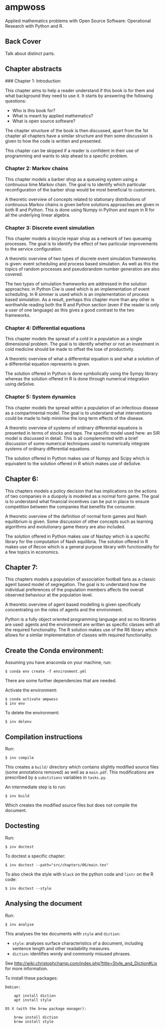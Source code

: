 # ampwoss

Applied mathematics problems with Open Source Software: Operational Research
with Python and R.

## Back Cover

Talk about distinct parts.

## Chapter abstracts

### Chapter 1: Introduction

This chapter aims to help a reader understand if this book is for them and what
background they need to use it. It starts by answering the following questions:

- Who is this book for?
- What is meant by applied mathematics?
- What is open source software?

The chapter structure of the book is then discussed, apart from the 1st chapter
all chapters have a similar structure and then some discussion is given to how
the code is written and presented.

This chapter can be skipped if a reader is confident in their use of programming
and wants to skip ahead to a specific problem.

### Chapter 2: Markov chains

This chapter models a barber shop as a queueing system using a continuous time
Markov chain. The goal is to identify which particular reconfiguration of the
barber shop would be most beneficial to customers.

A theoretic overview of concepts related to stationary distributions of
continuous Markov chains is given before solutions approaches are given in both
R and Python. This is done using Numpy in Python and expm in R for all the 
underlying linear algebra.

### Chapter 3: Discrete event simulation

This chapter models a bicycle repair shop as a network of two queueing
processes. The goal is to identify the effect of two particular improvements to
the service configuration.

A theoretic overview of two types of discrete event simulation frameworks is
given: event scheduling and process based simulation. As well as this the topics
of random processes and pseudorandom number generation are also covered.

The two types of simulation frameworks are addressed in the solution approaches:
in Python Ciw is used which is an implementation of event scheduling. In R
simmer is used which is an implementation of process based simulation.
As a result, perhaps this chapter more than any other is worthwhile reading both
the R and Python section (even if the reader is only a user of one language) as
this gives a good contrast to the two frameworks.

### Chapter 4: Differential equations

This chapter models the spread of a cold in a population as a single dimensional
problem. The goal is to identify whether or not an investment in cold medicine
should be made to offset the lose of productivity.

A theoretic overview of what a differential equation is and what a solution of a
differential equation represents is given.

The solution offered in Python is done symbolically using the Sympy library
whereas the solution offered in R is done through numerical integration using
deSolve.

### Chapter 5: System dynamics

This chapter models the spread within a population of an infectious disease as a
compartmental model. The goal is to understand what interventions could be made
to help minimise the long term effects of the disease.

A theoretic overview of systems of ordinary differential equations is presented
in terms of stocks and taps. The specific model used here: an SIR model is
discussed in detail. This is all complemented with a brief discussion of some
numerical techniques used to numerically integrate systems of ordinary
differential equations.

The solution offered in Python makes use of Numpy and Scipy which is equivalent
to the solution offered in R which makes use of deSolve.

## Chapter 6:

This chapters models a policy decision that has implications on the actions of
two companies in a duopoly is modeled as a normal form game. The goal is to
understand what financial incentives can be put in place to ensure competition
between the companies that benefits the consumer.

A theoretic overview of the definition of normal form games and Nash equilibrium
is given. Some discussion of other concepts such as learning algorithms and
evolutionary game theory are also included.

The solution offered in Python makes use of Nashpy which is a specific library
for the computation of Nash equilibria. The solution offered in R makes use of
Recon which is a general purpose library with functionality for a few topics in
economics.

## Chapter 7:

This chapters models a population of association football fans as a classic
agent based model of segregation. The goal is to understand how the individual
preferences of the population members affects the overall observed behaviour at
the population level.

A theoretic overview of agent based modelling is given specifically
concentrating on the roles of agents and the environment.

Python is a fully object oriented programming language and so no libraries are
used: agents and the environment are written as specific classes with all the
required functionality. The R solution makes use of the R6 library which allows
for a similar implementation of classes with required functionality.


## Create the Conda environment: 

Assuming you have anaconda on your machine, run:

    $ conda env create -f environment.yml

There are some further dependencies that are needed.

Activate the environment:

    $ conda activate ampwoss
    $ inv env

To delete the environment:

    $ inv delenv

## Compilation instructions

Run:

    $ inv compile

This creates a `build/` directory which contains slightly modified source files
(some annotations removed) as well as a `main.pdf`. This modifications are
prescribed by a `substitions` variables in `tasks.py`.

An intermediate step is to run:

    $ inv build

Which creates the modified source files but does not compile the document.

## Doctesting

Run:

    $ inv doctest

To doctest a specific chapter:

    $ inv doctest --path="src/chapters/06/main.tex"

To also check the style with `black` on the python code and `lintr` on
the R code:

    $ inv doctest --style

## Analysing the document

Run:

    $ inv analyse

This analyses the tex documents with `style` and `diction`:

- `style`: analyses surface characteristics of a document, including sentence
  length and other readability measures.
- `diction`: identifies wordy and commonly misused phrases.

See
http://wiki.christophchamp.com/index.php?title=Style_and_Diction#Lix
for more information.

To install these packages:

    Debian:

        apt install diction
        apt install style

    OS X (with the brew package manager):

        brew install diction
        brew install style
